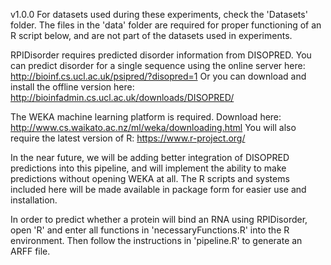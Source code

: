 v1.0.0
For datasets used during these experiments, check the 'Datasets' folder.
The files in the 'data' folder are required for proper functioning of an R script below, 
and are not part of the datasets used in experiments.

RPIDisorder requires predicted disorder information from DISOPRED. You can predict disorder
for a single sequence using the online server here: http://bioinf.cs.ucl.ac.uk/psipred/?disopred=1
Or you can download and install the offline version here: http://bioinfadmin.cs.ucl.ac.uk/downloads/DISOPRED/

The WEKA machine learning platform is required. Download here: http://www.cs.waikato.ac.nz/ml/weka/downloading.html
You will also require the latest version of R: https://www.r-project.org/

In the near future, we will be adding better integration of DISOPRED predictions into this pipeline, 
and will implement the ability to make predictions without opening WEKA at all.
The R scripts and systems included here will be made available in package form for easier use and installation.

In order to predict whether a protein will bind an RNA using RPIDisorder, open 'R' and enter
all functions in 'necessaryFunctions.R' into the R environment.
Then follow the instructions in 'pipeline.R' to generate an ARFF file.

